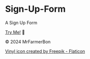 # Sign-Up-Form
A Sign Up Form

[Try Me!](https://mrfarmerbon.github.io/Etch-a-Sketch/) 📝

© 2024 MrFarmerBon

<a href="https://www.flaticon.com/free-icons/vinyl" title="vinyl icons">Vinyl icon created by Freepik - Flaticon</a>
